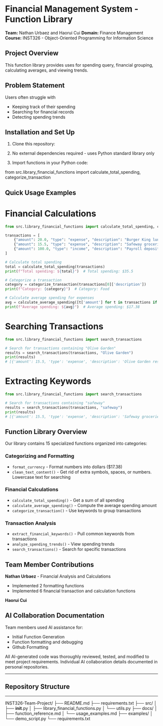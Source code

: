 # Financial Management System - Function Library

**Team:** Nathan Urbaez and Haorui Cui
**Domain:** Finance Management
**Course:** INST326 - Object-Oriented Programming for Information Science 

## Project Overview

This function library provides uses for spending query, financial grouping, calculating averages, and viewing trends.

## Problem Statement
Users often struggle with
- Keeping track of their spending
- Searching for financial records
- Detecting spending trends

## Installation and Set Up

1. Clone this repository:


2. No external dependencies required - uses Python standard library only

3. Import functions in your Python code:

from src.library_financial_functions import calculate_total_spending, categorize_transaction

## Quick Usage Examples

# Financial Calculations

```python
from src.library_financial_functions import calculate_total_spending, categorize_transaction, calculate_average_spending

transactions = [
    {"amount": 20.0, "type": "expense", "description": "Burger King lunch"},
    {"amount": 15.5, "type": "expense", "description": "Safeway groceries"},
    {"amount": 100.0, "type": "income", "description": "Payroll deposit"}
]

# Calculate total spending
total = calculate_total_spending(transactions)
print(f"Total spending: ${total}")  # Total spending: $35.5

# Categorize a transaction
category = categorize_transaction(transactions[0]['description'])
print(f"Category: {category}")  # Category: Food

# Calculate average spending for expenses
avg = calculate_average_spending([t['amount'] for t in transactions if t['type'] == 'expense'])
print(f"Average spending: ${avg}")  # Average spending: $17.38
```

# Searching Transactions

```python
from src.library_financial_functions import search_transactions

# Search for transactions containing "Olive Garden"
results = search_transactions(transactions, "Olive Garden")
print(results)
# [{'amount': 15.5, 'type': 'expense', 'description': 'Olive Garden restraunt'}]
```

# Extracting Keywords

```python
from src.library_financial_functions import search_transactions

# Search for transactions containing "safeway"
results = search_transactions(transactions, "safeway")
print(results)
# [{'amount': 15.5, 'type': 'expense', 'description': 'Safeway groceries'}]
```

## Function Library Overview

Our library contains 15 specialized functions organized into categories:

### Categorizing and Formatting
- `format_currency` - Format numbers into dollars ($17.38)
- `clean_text_content()` - Get rid of extra symbols, spaces, or numbers. Lowercase text for searching

### Financial Calculations
- `calculate_total_spending()` - Get a sum of all spending
- `calculate_average_spending()` - Compute the average spending amount
- `categorize_transaction()` - Use keywords to group transactions

### Transaction Analysis
- `extract_financial_keywords()` - Pull common keywords from transactions
- `analyze_spending_trends()` - View spending trends
- `search_transactions()` - Search for specific transactions

## Team Member Contributions

**Nathan Urbaez** - Financial Analysis and Calculations
- Implemented 2 formatting functions
- Implemented 6 financial transaction and calculation functions

**Haorui Cui**




## AI Collaboration Documentation

Team members used AI assistance for:
- Initial Function Generation
- Function formatting and debugging
- Github Formatting

All AI-generated code was thoroughly reviewed, tested, and modified to meet project requirements. Individual AI collaboration details documented in personal repositories.

---

## Repository Structure

---

INST326-Team-Project/
├── README.md
├── requirements.txt
├── src/
│   ├── __init__.py
│   ├── library_financial_functions.py
│   └── utils.py
├── docs/
│   ├── function_reference.md
│   └── usage_examples.md
├── examples/
│   └── demo_script.py
└── requirements.txt









